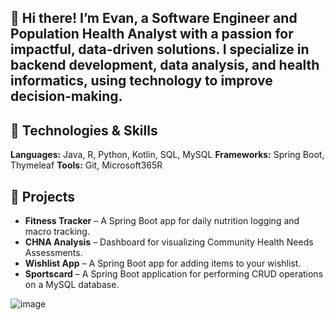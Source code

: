 ## 👋 Hi there! I’m Evan, a Software Engineer and Population Health Analyst with a passion for impactful, data-driven solutions. I specialize in backend development, data analysis, and health informatics, using technology to improve decision-making.

## 🔧 Technologies & Skills
**Languages:** Java, R, Python, Kotlin, SQL, MySQL
**Frameworks:** Spring Boot, Thymeleaf
**Tools:** Git, Microsoft365R

## 🚀 Projects
- **Fitness Tracker** – A Spring Boot app for daily nutrition logging and macro tracking.
- **CHNA Analysis** – Dashboard for visualizing Community Health Needs Assessments.
- **Wishlist App** – A Spring Boot app for adding items to your wishlist.
- **Sportscard** – A Spring Boot application for performing CRUD operations on a MySQL database.





![image](https://github.com/evanrobert/evanrobert/assets/112796625/e320dc83-f016-4a75-bd47-3c4be4bbbd67)











